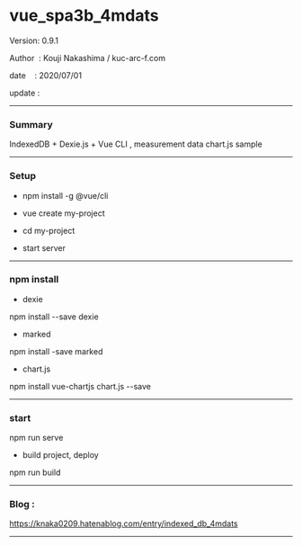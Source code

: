 ﻿# vue_spa3b_4mdats

 Version: 0.9.1

 Author  : Kouji Nakashima / kuc-arc-f.com

 date    : 2020/07/01

 update  :

***
### Summary

IndexedDB + Dexie.js + Vue CLI , measurement data chart.js sample

***
### Setup

* npm install -g @vue/cli

* vue create my-project

* cd my-project

* start server

***
### npm install

* dexie

npm install --save dexie

* marked

npm install -save marked

* chart.js

npm install vue-chartjs chart.js --save

***
### start
npm run serve

* build project, deploy

npm run build

***
### Blog :

https://knaka0209.hatenablog.com/entry/indexed_db_4mdats

***

